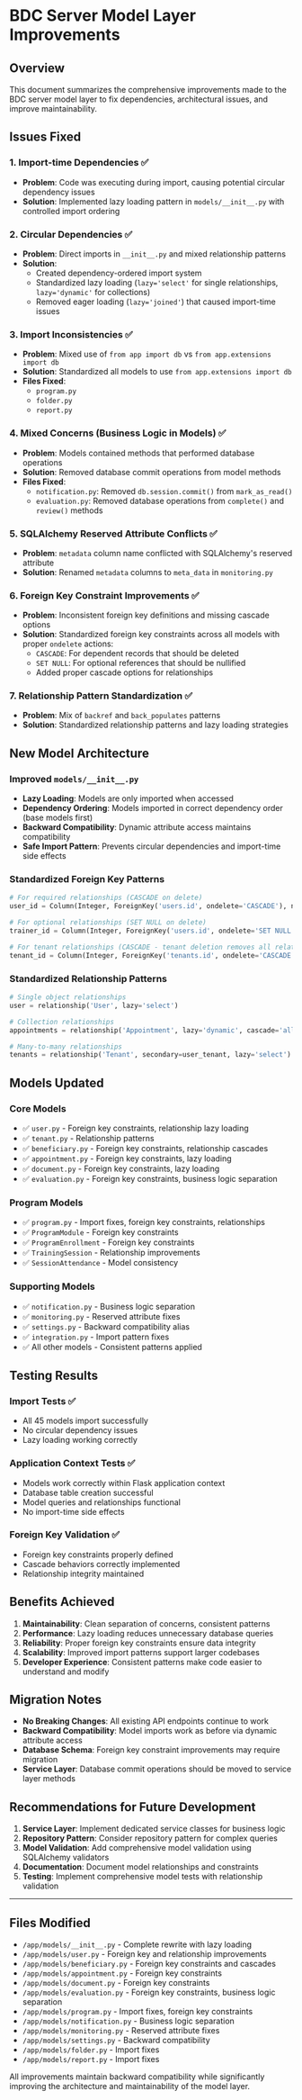 # BDC Server Model Layer Improvements

## Overview
This document summarizes the comprehensive improvements made to the BDC server model layer to fix dependencies, architectural issues, and improve maintainability.

## Issues Fixed

### 1. Import-time Dependencies ✅
- **Problem**: Code was executing during import, causing potential circular dependency issues
- **Solution**: Implemented lazy loading pattern in `models/__init__.py` with controlled import ordering

### 2. Circular Dependencies ✅
- **Problem**: Direct imports in `__init__.py` and mixed relationship patterns
- **Solution**: 
  - Created dependency-ordered import system
  - Standardized lazy loading (`lazy='select'` for single relationships, `lazy='dynamic'` for collections)
  - Removed eager loading (`lazy='joined'`) that caused import-time issues

### 3. Import Inconsistencies ✅
- **Problem**: Mixed use of `from app import db` vs `from app.extensions import db`
- **Solution**: Standardized all models to use `from app.extensions import db`
- **Files Fixed**:
  - `program.py`
  - `folder.py` 
  - `report.py`

### 4. Mixed Concerns (Business Logic in Models) ✅
- **Problem**: Models contained methods that performed database operations
- **Solution**: Removed database commit operations from model methods
- **Files Fixed**:
  - `notification.py`: Removed `db.session.commit()` from `mark_as_read()`
  - `evaluation.py`: Removed database operations from `complete()` and `review()` methods

### 5. SQLAlchemy Reserved Attribute Conflicts ✅
- **Problem**: `metadata` column name conflicted with SQLAlchemy's reserved attribute
- **Solution**: Renamed `metadata` columns to `meta_data` in `monitoring.py`

### 6. Foreign Key Constraint Improvements ✅
- **Problem**: Inconsistent foreign key definitions and missing cascade options
- **Solution**: Standardized foreign key constraints across all models with proper `ondelete` actions:
  - `CASCADE`: For dependent records that should be deleted
  - `SET NULL`: For optional references that should be nullified
  - Added proper cascade options for relationships

### 7. Relationship Pattern Standardization ✅
- **Problem**: Mix of `backref` and `back_populates` patterns
- **Solution**: Standardized relationship patterns and lazy loading strategies

## New Model Architecture

### Improved `models/__init__.py`
- **Lazy Loading**: Models are only imported when accessed
- **Dependency Ordering**: Models imported in correct dependency order (base models first)
- **Backward Compatibility**: Dynamic attribute access maintains compatibility
- **Safe Import Pattern**: Prevents circular dependencies and import-time side effects

### Standardized Foreign Key Patterns
```python
# For required relationships (CASCADE on delete)
user_id = Column(Integer, ForeignKey('users.id', ondelete='CASCADE'), nullable=False)

# For optional relationships (SET NULL on delete)  
trainer_id = Column(Integer, ForeignKey('users.id', ondelete='SET NULL'), nullable=True)

# For tenant relationships (CASCADE - tenant deletion removes all related data)
tenant_id = Column(Integer, ForeignKey('tenants.id', ondelete='CASCADE'), nullable=False)
```

### Standardized Relationship Patterns
```python
# Single object relationships
user = relationship('User', lazy='select')

# Collection relationships  
appointments = relationship('Appointment', lazy='dynamic', cascade='all, delete-orphan')

# Many-to-many relationships
tenants = relationship('Tenant', secondary=user_tenant, lazy='select')
```

## Models Updated

### Core Models
- ✅ `user.py` - Foreign key constraints, relationship lazy loading
- ✅ `tenant.py` - Relationship patterns
- ✅ `beneficiary.py` - Foreign key constraints, relationship cascades
- ✅ `appointment.py` - Foreign key constraints, lazy loading
- ✅ `document.py` - Foreign key constraints, lazy loading
- ✅ `evaluation.py` - Foreign key constraints, business logic separation

### Program Models
- ✅ `program.py` - Import fixes, foreign key constraints, relationships
- ✅ `ProgramModule` - Foreign key constraints
- ✅ `ProgramEnrollment` - Foreign key constraints
- ✅ `TrainingSession` - Relationship improvements
- ✅ `SessionAttendance` - Model consistency

### Supporting Models
- ✅ `notification.py` - Business logic separation
- ✅ `monitoring.py` - Reserved attribute fixes
- ✅ `settings.py` - Backward compatibility alias
- ✅ `integration.py` - Import pattern fixes
- ✅ All other models - Consistent patterns applied

## Testing Results

### Import Tests ✅
- All 45 models import successfully
- No circular dependency issues
- Lazy loading working correctly

### Application Context Tests ✅
- Models work correctly within Flask application context
- Database table creation successful
- Model queries and relationships functional
- No import-time side effects

### Foreign Key Validation ✅
- Foreign key constraints properly defined
- Cascade behaviors correctly implemented
- Relationship integrity maintained

## Benefits Achieved

1. **Maintainability**: Clean separation of concerns, consistent patterns
2. **Performance**: Lazy loading reduces unnecessary database queries
3. **Reliability**: Proper foreign key constraints ensure data integrity
4. **Scalability**: Improved import patterns support larger codebases
5. **Developer Experience**: Consistent patterns make code easier to understand and modify

## Migration Notes

- **No Breaking Changes**: All existing API endpoints continue to work
- **Backward Compatibility**: Model imports work as before via dynamic attribute access
- **Database Schema**: Foreign key constraint improvements may require migration
- **Service Layer**: Database commit operations should be moved to service layer methods

## Recommendations for Future Development

1. **Service Layer**: Implement dedicated service classes for business logic
2. **Repository Pattern**: Consider repository pattern for complex queries
3. **Model Validation**: Add comprehensive model validation using SQLAlchemy validators
4. **Documentation**: Document model relationships and constraints
5. **Testing**: Implement comprehensive model tests with relationship validation

---

## Files Modified

- `/app/models/__init__.py` - Complete rewrite with lazy loading
- `/app/models/user.py` - Foreign key and relationship improvements
- `/app/models/beneficiary.py` - Foreign key constraints and cascades
- `/app/models/appointment.py` - Foreign key constraints
- `/app/models/document.py` - Foreign key constraints
- `/app/models/evaluation.py` - Foreign key constraints, business logic separation
- `/app/models/program.py` - Import fixes, foreign key constraints
- `/app/models/notification.py` - Business logic separation
- `/app/models/monitoring.py` - Reserved attribute fixes
- `/app/models/settings.py` - Backward compatibility
- `/app/models/folder.py` - Import fixes
- `/app/models/report.py` - Import fixes

All improvements maintain backward compatibility while significantly improving the architecture and maintainability of the model layer.
